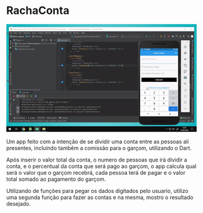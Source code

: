 # RachaConta
![](racha_conta.gif)

Um app feito com a intenção de se dividir uma conta entre as pessoas ali presentes, incluindo tambêm a comissão para o garçom, utilizando o Dart.

Após inserir o valor total da conta, o numero de pessoas que irá dividir a conta, e o percentual da conta que será pago ao garçom, o app calcula qual será o valor que o garçom recebrá, cada pessoa terá de pagar e o valor total somado ao pagamento do garçom.

Utilizando de funções para pegar os dados digitados pelo usuario, utilizo uma segunda função para fazer as contas e na mesma, mostro o resultado desejado.
